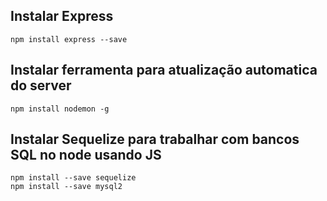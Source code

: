 ## Instalar Express

    npm install express --save

## Instalar ferramenta para atualização automatica do server

    npm install nodemon -g

## Instalar Sequelize para trabalhar com bancos SQL no node usando JS

    npm install --save sequelize
    npm install --save mysql2